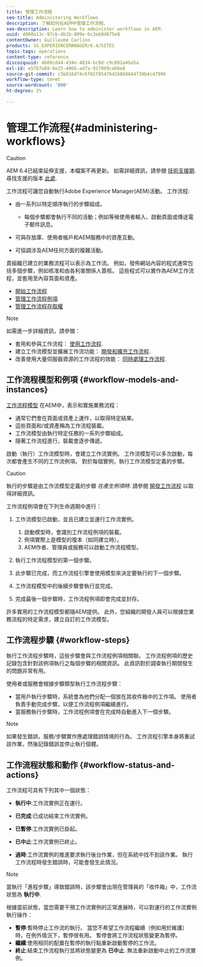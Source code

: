 ```yaml
---
title: 管理工作流程
seo-title: Administering Workflows
description: 了解如何在AEM中管理工作流程。
seo-description: Learn how to administer workflows in AEM.
uuid: d000a13c-97cb-4b1b-809e-6c3eb0d675e8
contentOwner: Guillaume Carlino
products: SG_EXPERIENCEMANAGER/6.4/SITES
topic-tags: operations
content-type: reference
discoiquuid: 4b09cd44-434e-4834-bc0d-c9c082a4ba5a
exl-id: e57b7a69-6e25-4066-ad7a-917969cebbe8
source-git-commit: c5b816d74c6f02f85476d16868844f39b4c47996
workflow-type: tm+mt
source-wordcount: '800'
ht-degree: 2%

---
```


# 管理工作流程{#administering-workflows}

>[!CAUTION]
>
>AEM 6.4已結束延伸支援，本檔案不再更新。 如需詳細資訊，請參閱 [技術支援期](https://helpx.adobe.com//tw/support/programs/eol-matrix.html). 尋找支援的版本 [此處](https://experienceleague.adobe.com/docs/).

工作流程可讓您自動執行Adobe Experience Manager(AEM)活動。 工作流程:

* 由一系列以特定順序執行的步驟組成。

   * 每個步驟都會執行不同的活動；例如等候使用者輸入、啟動頁面或傳送電子郵件訊息。

* 可與存放庫、使用者帳戶和AEM服務中的資產互動。
* 可協調涉及AEM任何方面的複雜活動。

貴組織已建立的業務流程可以表示為工作流。 例如，發佈網站內容的程式通常包括多個步驟，例如核准和由各利害關係人簽核。 這些程式可以實作為AEM工作流程，並套用至內容頁面和資產。

* [開始工作流程](/help/sites-administering/workflows-starting.md)
* [管理工作流程例項](/help/sites-administering/workflows-administering.md)
* [管理工作流程存取權](/help/sites-administering/workflows-managing.md)

>[!NOTE]
>
>如需進一步詳細資訊，請參閱：
>
>* 套用和參與工作流程： [使用工作流程](/help/sites-authoring/workflows.md).
>* 建立工作流模型並擴展工作流功能： [開發和擴充工作流程](/help/sites-developing/workflows.md).
>* 改善使用大量伺服器資源的工作流程的效能： [同時處理工作流程](/help/sites-deploying/configuring-performance.md#concurrent-workflow-processing).
>


## 工作流程模型和例項 {#workflow-models-and-instances}

[工作流程模型](/help/sites-developing/workflows.md#model) 在AEM中，表示和實施業務流程：

* 通常它們會在頁面或資產上運作，以取得特定結果。
* 這些頁面和/或資產稱為工作流程裝載。
* 工作流模型由執行特定任務的一系列步驟組成。
* 隨著工作流程進行，裝載會逐步傳遞。

啟動（執行）工作流模型時，會建立工作流實例。 工作流模型可以多次啟動，每次都會產生不同的工作流例項。 對於每個實例，執行工作流模型定義的步驟。

>[!CAUTION]
>
>執行的步驟是由工作流模型定義的步驟 *在產生例項時*. 請參閱 [開發工作流程](/help/sites-developing/workflows.md#model) 以取得詳細資訊。

工作流程例項會在下列生命週期中進行：

1. 工作流模型已啟動，並且已建立並運行工作流實例。

   1. 啟動模型時，會識別工作流程例項的裝載。
   1. 例項實際上是模型的復本（如同建立時）。
   1. AEM作者、管理員或服務可以啟動工作流程模型。

1. 執行工作流程模型的第一個步驟。
1. 此步驟已完成，而工作流程引擎會使用模型來決定要執行的下一個步驟。
1. 工作流程模型中的後續步驟會執行並完成。
1. 完成最後一個步驟時，工作流程例項即會完成並封存。

許多實用的工作流程模型都隨AEM提供。 此外，您組織的開發人員可以根據您業務流程的特定需求，建立自訂的工作流模型。

## 工作流程步驟 {#workflow-steps}

執行工作流程步驟時，這些步驟會與工作流程例項相關聯。 工作流程例項的歷史記錄包含針對該例項執行之每個步驟的相關資訊。 此資訊對於調查執行期間發生的問題非常有用。

使用者或服務會根據步驟類型執行工作流程步驟：

* 當用戶執行步驟時，系統會為他們分配一個放在其收件箱中的工作項。 使用者負責手動完成步驟，以便工作流程例項繼續進行。
* 當服務執行步驟時，工作流程例項會在完成時自動進入下一個步驟。

>[!NOTE]
>
>如果發生錯誤，服務/步驟實作應處理錯誤情境的行為。 工作流程引擎本身將重試該作業，然後記錄錯誤並停止執行個體。

## 工作流程狀態和動作 {#workflow-status-and-actions}

工作流程可具有下列其中一個狀態：

* **執行中**:工作流實例正在運行。
* **已完成**:已成功結束工作流實例。

* **已暫停**:工作流實例已掛起。
* **已中止**:工作流實例已終止。
* **過時**:工作流實例的推進要求執行後台作業，但在系統中找不到該作業。 執行工作流程時發生錯誤時，可能會發生此情況。

>[!NOTE]
>
>當執行「進程步驟」導致錯誤時，該步驟會出現在管理員的「收件箱」中，工作流狀態為 **執行中**.

根據當前狀態，當您需要干預工作流實例的正常進展時，可以對運行的工作流實例執行操作：

* **暫停**:暫時停止工作流的執行。 當您不希望工作流程繼續（例如用於維護）時，在例外情況下，暫停很有用。 暫停會將工作流程狀態變更為暫停。
* **繼續**:使用相同的配置在暫停的執行點重新啟動暫停的工作流。
* **終止**:結束工作流程執行並將狀態變更為 **已中止**. 無法重新啟動中止的工作流實例。
